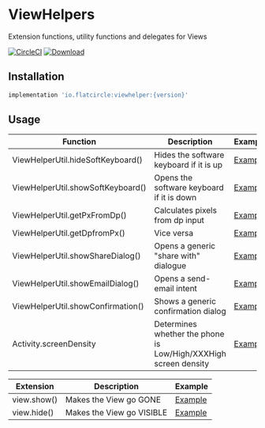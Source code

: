 # ViewHelpers
Extension functions, utility functions and delegates for Views

[![CircleCI](https://circleci.com/gh/flatcircle/ViewHelper.svg?style=svg)](https://circleci.com/gh/flatcircle/ViewHelper) [ ![Download](https://api.bintray.com/packages/flatcircle/ViewHelper/viewhelper/images/download.svg) ](https://bintray.com/flatcircle/ViewHelper/viewhelper/_latestVersion)

Installation
--------

```groovy
implementation 'io.flatcircle:viewhelper:{version}'
```


Usage
-----

| Function  | Description | Example |
| ------------- | ------------- | ------------- |
| ViewHelperUtil.hideSoftKeyboard() | Hides the software keyboard if it is up | [Example](https://github.com/flatcircle/LiveDataHelper/blob/master/app/src/main/java/io/flatcircle/livedatahelperexample/MainActivity.kt#L34)  |
| ViewHelperUtil.showSoftKeyboard() | Opens the software keyboard if it is down | [Example](https://github.com/flatcircle/LiveDataHelper/blob/master/app/src/main/java/io/flatcircle/livedatahelperexample/MainActivity.kt#L34) |
| ViewHelperUtil.getPxFromDp() | Calculates pixels from dp input | [Example](https://github.com/flatcircle/LiveDataHelper/blob/master/app/src/main/java/io/flatcircle/livedatahelperexample/MainActivity.kt#L34) |
| ViewHelperUtil.getDpfromPx() | Vice versa | [Example](https://github.com/flatcircle/LiveDataHelper/blob/master/app/src/main/java/io/flatcircle/livedatahelperexample/MainActivity.kt#L34) |
| ViewHelperUtil.showShareDialog() | Opens a generic "share with" dialogue | [Example](https://github.com/flatcircle/LiveDataHelper/blob/master/app/src/main/java/io/flatcircle/livedatahelperexample/MainActivity.kt#L34) |
| ViewHelperUtil.showEmailDialog() | Opens a send-email intent | [Example](https://github.com/flatcircle/LiveDataHelper/blob/master/app/src/main/java/io/flatcircle/livedatahelperexample/MainActivity.kt#L34) |
| ViewHelperUtil.showConfirmation() | Shows a generic confirmation dialog | [Example](https://github.com/flatcircle/LiveDataHelper/blob/master/app/src/main/java/io/flatcircle/livedatahelperexample/MainActivity.kt#L34) |
| Activity.screenDensity | Determines whether the phone is Low/High/XXXHigh screen density  | [Example](https://github.com/flatcircle/LiveDataHelper/blob/master/app/src/main/java/io/flatcircle/livedatahelperexample/MainActivity.kt#L34) |



| Extension  | Description | Example |
| ------------- | ------------- | ------------- |
| view.show() | Makes the View go GONE | [Example](https://github.com/flatcircle/LiveDataHelper/blob/master/app/src/main/java/io/flatcircle/livedatahelperexample/MainActivity.kt#L34)  |
| view.hide() | Makes the View go VISIBLE | [Example](https://github.com/flatcircle/LiveDataHelper/blob/master/app/src/main/java/io/flatcircle/livedatahelperexample/MainActivity.kt#L34)  |
